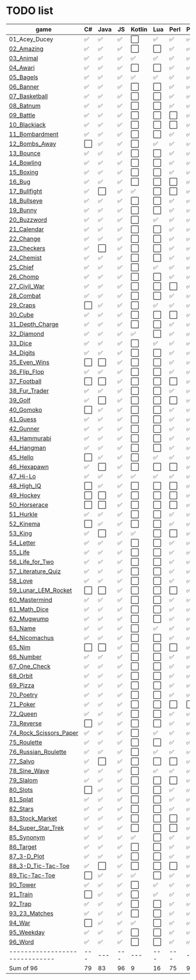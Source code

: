 # TODO list
 game                          | C# | Java | JS | Kotlin | Lua | Perl | Python | Ruby | Rust | VB.NET
------------------------------ | --- | --- | --- | --- | --- | --- | --- | --- | --- | ---
01_Acey_Ducey                  | ✅ | ✅ | ✅ | ⬜️ | ✅ | ✅ | ✅ | ✅ | ✅ | ✅
[02_Amazing](../02_Amazing)    | ✅ | ✅ | ✅ | ⬜️ | ⬜️ | ✅ | ✅ | ✅ | ✅ | ✅
[03_Animal](../03_Animal)      | ✅ | ✅ | ✅ | ✅ | ✅ | ✅ | ✅ | ✅ | ✅ | ⬜️
[04_Awari](../04_Awari)        | ✅ | ✅ | ✅ | ⬜️ | ⬜️ | ✅ | ✅ | ✅ | ✅ | ⬜️
[05_Bagels](../05_Bagels)      | ✅ | ✅ | ✅ | ✅ | ✅ | ✅ | ✅ | ✅ | ✅ | ⬜️
[06_Banner](../06_Banner)      | ✅ | ✅ | ✅ | ⬜️ | ⬜️ | ✅ | ✅ | ✅ | ⬜️ | ✅
[07_Basketball](../07_Basketball) | ✅ | ✅ | ✅ | ⬜️ | ⬜️ | ✅ | ✅ | ✅ | ⬜️ | ⬜️
[08_Batnum](../08_Batnum)      | ✅ | ✅ | ✅ | ⬜️ | ⬜️ | ✅ | ✅ | ✅ | ✅ | ✅
[09_Battle](../09_Battle)      | ✅ | ✅ | ✅ | ⬜️ | ⬜️ | ⬜️ | ✅ | ⬜️ | ✅ | ⬜️
[10_Blackjack](../10_Blackjack) | ✅ | ✅ | ✅ | ⬜️ | ⬜️ | ⬜️ | ✅ | ✅ | ✅ | ⬜️
[11_Bombardment](../11_Bombardment) | ✅ | ✅ | ✅ | ⬜️ | ⬜️ | ✅ | ✅ | ✅ | ✅ | ⬜️
[12_Bombs_Away](../12_Bombs_Away) | ⬜️ | ✅ | ✅ | ⬜️ | ✅ | ✅ | ✅ | ⬜️ | ✅ | ⬜️
[13_Bounce](../13_Bounce)      | ✅ | ✅ | ✅ | ⬜️ | ⬜️ | ✅ | ✅ | ✅ | ⬜️ | ⬜️
[14_Bowling](../14_Bowling)    | ✅ | ✅ | ✅ | ⬜️ | ⬜️ | ✅ | ✅ | ⬜️ | ⬜️ | ⬜️
[15_Boxing](../15_Boxing)      | ✅ | ✅ | ✅ | ⬜️ | ⬜️ | ✅ | ✅ | ⬜️ | ⬜️ | ⬜️
[16_Bug](../16_Bug)            | ✅ | ✅ | ✅ | ⬜️ | ⬜️ | ⬜️ | ✅ | ✅ | ⬜️ | ⬜️
[17_Bullfight](../17_Bullfight) | ✅ | ⬜️ | ✅ | ✅ | ⬜️ | ⬜️ | ✅ | ⬜️ | ⬜️ | ⬜️
[18_Bullseye](../18_Bullseye)  | ✅ | ✅ | ✅ | ⬜️ | ⬜️ | ✅ | ✅ | ⬜️ | ✅ | ⬜️
[19_Bunny](../19_Bunny)        | ✅ | ✅ | ✅ | ⬜️ | ⬜️ | ✅ | ✅ | ✅ | ⬜️ | ⬜️
[20_Buzzword](../20_Buzzword)  | ✅ | ✅ | ✅ | ⬜️ | ✅ | ✅ | ✅ | ✅ | ✅ | ⬜️
[21_Calendar](../21_Calendar)  | ✅ | ✅ | ✅ | ⬜️ | ⬜️ | ✅ | ✅ | ✅ | ✅ | ⬜️
[22_Change](../22_Change)      | ✅ | ✅ | ✅ | ⬜️ | ⬜️ | ✅ | ✅ | ⬜️ | ✅ | ⬜️
[23_Checkers](../23_Checkers)  | ✅ | ⬜️ | ✅ | ⬜️ | ⬜️ | ✅ | ✅ | ✅ | ⬜️ | ⬜️
[24_Chemist](../24_Chemist)    | ✅ | ✅ | ✅ | ⬜️ | ⬜️ | ✅ | ✅ | ⬜️ | ✅ | ⬜️
[25_Chief](../25_Chief)        | ✅ | ✅ | ✅ | ⬜️ | ✅ | ✅ | ✅ | ✅ | ✅ | ⬜️
[26_Chomp](../26_Chomp)        | ✅ | ✅ | ✅ | ⬜️ | ⬜️ | ✅ | ✅ | ⬜️ | ⬜️ | ⬜️
[27_Civil_War](../27_Civil_War) | ✅ | ✅ | ✅ | ⬜️ | ⬜️ | ⬜️ | ✅ | ⬜️ | ⬜️ | ⬜️
[28_Combat](../28_Combat)      | ✅ | ✅ | ✅ | ⬜️ | ⬜️ | ✅ | ✅ | ⬜️ | ⬜️ | ⬜️
[29_Craps](../29_Craps)        | ⬜️ | ✅ | ✅ | ⬜️ | ✅ | ✅ | ✅ | ✅ | ✅ | ⬜️
[30_Cube](../30_Cube)          | ✅ | ✅ | ✅ | ⬜️ | ⬜️ | ⬜️ | ✅ | ✅ | ✅ | ⬜️
[31_Depth_Charge](../31_Depth_Charge) | ✅ | ✅ | ✅ | ⬜️ | ⬜️ | ✅ | ✅ | ✅ | ⬜️ | ⬜️
[32_Diamond](../32_Diamond)    | ✅ | ✅ | ✅ | ✅ | ⬜️ | ✅ | ✅ | ✅ | ✅ | ⬜️
[33_Dice](../33_Dice)          | ✅ | ✅ | ✅ | ⬜️ | ✅ | ✅ | ✅ | ✅ | ✅ | ✅
[34_Digits](../34_Digits)      | ✅ | ✅ | ✅ | ⬜️ | ⬜️ | ✅ | ✅ | ⬜️ | ⬜️ | ⬜️
[35_Even_Wins](../35_Even_Wins) | ⬜️ | ⬜️ | ✅ | ⬜️ | ⬜️ | ✅ | ✅ | ⬜️ | ✅ | ⬜️
[36_Flip_Flop](../36_Flip_Flop) | ✅ | ✅ | ✅ | ⬜️ | ⬜️ | ✅ | ✅ | ✅ | ✅ | ⬜️
[37_Football](../37_Football)  | ⬜️ | ⬜️ | ✅ | ⬜️ | ⬜️ | ⬜️ | ✅ | ⬜️ | ⬜️ | ⬜️
[38_Fur_Trader](../38_Fur_Trader) | ✅ | ✅ | ✅ | ⬜️ | ⬜️ | ✅ | ✅ | ⬜️ | ⬜️ | ⬜️
[39_Golf](../39_Golf)          | ✅ | ⬜️ | ✅ | ⬜️ | ⬜️ | ⬜️ | ✅ | ⬜️ | ⬜️ | ⬜️
[40_Gomoko](../40_Gomoko)      | ⬜️ | ✅ | ✅ | ⬜️ | ⬜️ | ✅ | ✅ | ⬜️ | ⬜️ | ⬜️
[41_Guess](../41_Guess)        | ✅ | ✅ | ✅ | ⬜️ | ⬜️ | ✅ | ✅ | ✅ | ✅ | ⬜️
[42_Gunner](../42_Gunner)      | ✅ | ✅ | ✅ | ⬜️ | ⬜️ | ✅ | ✅ | ⬜️ | ⬜️ | ⬜️
[43_Hammurabi](../43_Hammurabi) | ✅ | ✅ | ✅ | ⬜️ | ⬜️ | ✅ | ✅ | ⬜️ | ✅ | ⬜️
[44_Hangman](../44_Hangman)    | ✅ | ✅ | ✅ | ⬜️ | ⬜️ | ✅ | ✅ | ✅ | ⬜️ | ⬜️
[45_Hello](../45_Hello)        | ⬜️ | ✅ | ✅ | ⬜️ | ✅ | ✅ | ✅ | ✅ | ⬜️ | ⬜️
[46_Hexapawn](../46_Hexapawn)  | ✅ | ⬜️ | ✅ | ⬜️ | ⬜️ | ⬜️ | ✅ | ⬜️ | ⬜️ | ⬜️
[47_Hi-Lo](../47_Hi-Lo)        | ✅ | ✅ | ✅ | ✅ | ✅ | ✅ | ✅ | ✅ | ✅ | ⬜️
[48_High_IQ](../48_High_IQ)    | ⬜️ | ✅ | ✅ | ⬜️ | ⬜️ | ⬜️ | ✅ | ⬜️ | ⬜️ | ⬜️
[49_Hockey](../49_Hockey)      | ⬜️ | ⬜️ | ✅ | ⬜️ | ⬜️ | ⬜️ | ✅ | ⬜️ | ⬜️ | ⬜️
[50_Horserace](../50_Horserace) | ⬜️ | ⬜️ | ✅ | ⬜️ | ⬜️ | ⬜️ | ✅ | ⬜️ | ✅ | ⬜️
[51_Hurkle](../51_Hurkle)      | ✅ | ✅ | ✅ | ⬜️ | ⬜️ | ✅ | ✅ | ✅ | ✅ | ⬜️
[52_Kinema](../52_Kinema)      | ⬜️ | ✅ | ✅ | ⬜️ | ⬜️ | ✅ | ✅ | ✅ | ⬜️ | ⬜️
[53_King](../53_King)          | ✅ | ⬜️ | ✅ | ✅ | ⬜️ | ⬜️ | ✅ | ⬜️ | ✅ | ⬜️
[54_Letter](../54_Letter)      | ✅ | ✅ | ✅ | ⬜️ | ⬜️ | ✅ | ✅ | ✅ | ✅ | ⬜️
[55_Life](../55_Life)          | ✅ | ✅ | ✅ | ⬜️ | ⬜️ | ✅ | ✅ | ✅ | ✅ | ⬜️
[56_Life_for_Two](../56_Life_for_Two) | ✅ | ✅ | ✅ | ⬜️ | ⬜️ | ✅ | ✅ | ⬜️ | ⬜️ | ⬜️
[57_Literature_Quiz](../57_Literature_Quiz) | ✅ | ✅ | ✅ | ⬜️ | ⬜️ | ✅ | ✅ | ⬜️ | ✅ | ⬜️
[58_Love](../58_Love)          | ✅ | ✅ | ✅ | ⬜️ | ⬜️ | ✅ | ✅ | ✅ | ✅ | ⬜️
[59_Lunar_LEM_Rocket](../59_Lunar_LEM_Rocket) | ⬜️ | ⬜️ | ✅ | ⬜️ | ⬜️ | ⬜️ | ✅ | ⬜️ | ✅ | ⬜️
[60_Mastermind](../60_Mastermind) | ✅ | ✅ | ✅ | ⬜️ | ⬜️ | ✅ | ✅ | ⬜️ | ✅ | ⬜️
[61_Math_Dice](../61_Math_Dice) | ✅ | ✅ | ✅ | ⬜️ | ⬜️ | ✅ | ✅ | ✅ | ✅ | ⬜️
[62_Mugwump](../62_Mugwump)    | ✅ | ✅ | ✅ | ⬜️ | ⬜️ | ✅ | ✅ | ⬜️ | ✅ | ⬜️
[63_Name](../63_Name)          | ✅ | ✅ | ✅ | ⬜️ | ✅ | ✅ | ✅ | ✅ | ⬜️ | ⬜️
[64_Nicomachus](../64_Nicomachus) | ✅ | ✅ | ✅ | ⬜️ | ⬜️ | ✅ | ✅ | ⬜️ | ✅ | ⬜️
[65_Nim](../65_Nim)            | ⬜️ | ⬜️ | ✅ | ⬜️ | ⬜️ | ⬜️ | ✅ | ✅ | ✅ | ⬜️
[66_Number](../66_Number)      | ✅ | ✅ | ✅ | ⬜️ | ⬜️ | ✅ | ✅ | ⬜️ | ✅ | ⬜️
[67_One_Check](../67_One_Check) | ✅ | ✅ | ✅ | ⬜️ | ⬜️ | ✅ | ✅ | ⬜️ | ⬜️ | ⬜️
[68_Orbit](../68_Orbit)        | ✅ | ✅ | ✅ | ⬜️ | ⬜️ | ✅ | ✅ | ✅ | ✅ | ⬜️
[69_Pizza](../69_Pizza)        | ✅ | ✅ | ✅ | ⬜️ | ⬜️ | ✅ | ✅ | ✅ | ✅ | ⬜️
[70_Poetry](../70_Poetry)      | ✅ | ✅ | ✅ | ⬜️ | ⬜️ | ✅ | ✅ | ✅ | ⬜️ | ⬜️
[71_Poker](../71_Poker)        | ✅ | ✅ | ✅ | ⬜️ | ⬜️ | ⬜️ | ⬜️ | ⬜️ | ⬜️ | ⬜️
[72_Queen](../72_Queen)        | ✅ | ✅ | ✅ | ⬜️ | ⬜️ | ✅ | ✅ | ⬜️ | ✅ | ⬜️
[73_Reverse](../73_Reverse)    | ⬜️ | ✅ | ✅ | ⬜️ | ⬜️ | ✅ | ✅ | ✅ | ⬜️ | ✅
[74_Rock_Scissors_Paper](../74_Rock_Scissors_Paper) | ✅ | ✅ | ✅ | ⬜️ | ✅ | ✅ | ✅ | ✅ | ✅ | ⬜️
[75_Roulette](../75_Roulette)  | ✅ | ✅ | ✅ | ⬜️ | ⬜️ | ✅ | ✅ | ⬜️ | ✅ | ⬜️
[76_Russian_Roulette](../76_Russian_Roulette) | ✅ | ✅ | ✅ | ⬜️ | ✅ | ✅ | ✅ | ✅ | ✅ | ⬜️
[77_Salvo](../77_Salvo)        | ✅ | ⬜️ | ✅ | ⬜️ | ⬜️ | ⬜️ | ✅ | ⬜️ | ⬜️ | ⬜️
[78_Sine_Wave](../78_Sine_Wave) | ✅ | ✅ | ✅ | ⬜️ | ✅ | ✅ | ✅ | ✅ | ✅ | ⬜️
[79_Slalom](../79_Slalom)      | ✅ | ✅ | ✅ | ⬜️ | ⬜️ | ⬜️ | ✅ | ⬜️ | ⬜️ | ⬜️
[80_Slots](../80_Slots)        | ⬜️ | ✅ | ✅ | ⬜️ | ⬜️ | ✅ | ✅ | ✅ | ⬜️ | ⬜️
[81_Splat](../81_Splat)        | ✅ | ✅ | ✅ | ⬜️ | ⬜️ | ✅ | ✅ | ⬜️ | ✅ | ⬜️
[82_Stars](../82_Stars)        | ✅ | ✅ | ✅ | ⬜️ | ⬜️ | ✅ | ✅ | ✅ | ✅ | ⬜️
[83_Stock_Market](../83_Stock_Market) | ✅ | ✅ | ✅ | ⬜️ | ⬜️ | ⬜️ | ✅ | ⬜️ | ⬜️ | ⬜️
[84_Super_Star_Trek](../84_Super_Star_Trek) | ✅ | ✅ | ✅ | ⬜️ | ⬜️ | ⬜️ | ✅ | ⬜️ | ✅ | ⬜️
[85_Synonym](../85_Synonym)    | ✅ | ✅ | ✅ | ✅ | ⬜️ | ✅ | ✅ | ✅ | ✅ | ⬜️
[86_Target](../86_Target)      | ✅ | ✅ | ✅ | ⬜️ | ⬜️ | ✅ | ✅ | ⬜️ | ⬜️ | ⬜️
[87_3-D_Plot](../87_3-D_Plot)  | ✅ | ✅ | ✅ | ⬜️ | ⬜️ | ✅ | ✅ | ✅ | ⬜️ | ⬜️
[88_3-D_Tic-Tac-Toe](../88_3-D_Tic-Tac-Toe) | ✅ | ⬜️ | ✅ | ⬜️ | ⬜️ | ⬜️ | ✅ | ⬜️ | ⬜️ | ⬜️
[89_Tic-Tac-Toe](../89_Tic-Tac-Toe) | ⬜️ | ✅ | ✅ | ✅ | ⬜️ | ✅ | ✅ | ⬜️ | ✅ | ⬜️
[90_Tower](../90_Tower)        | ✅ | ✅ | ✅ | ⬜️ | ✅ | ✅ | ✅ | ⬜️ | ✅ | ⬜️
[91_Train](../91_Train)        | ⬜️ | ✅ | ✅ | ⬜️ | ✅ | ✅ | ✅ | ✅ | ✅ | ⬜️
[92_Trap](../92_Trap)          | ✅ | ✅ | ✅ | ⬜️ | ⬜️ | ✅ | ✅ | ✅ | ✅ | ⬜️
[93_23_Matches](../93_23_Matches) | ✅ | ✅ | ✅ | ⬜️ | ⬜️ | ✅ | ✅ | ✅ | ✅ | ⬜️
[94_War](../94_War)            | ⬜️ | ✅ | ✅ | ✅ | ⬜️ | ✅ | ✅ | ✅ | ✅ | ⬜️
[95_Weekday](../95_Weekday)    | ✅ | ✅ | ✅ | ⬜️ | ⬜️ | ✅ | ✅ | ⬜️ | ✅ | ⬜️
[96_Word](../96_Word)          | ✅ | ✅ | ✅ | ⬜️ | ⬜️ | ✅ | ✅ | ✅ | ✅ | ✅
------------------------------ | --- | --- | --- | --- | --- | --- | --- | --- | --- | ---
Sum of 96                      | 79 | 83 | 96 | 9 | 16 | 75 | 95 | 51 | 58 | 7
